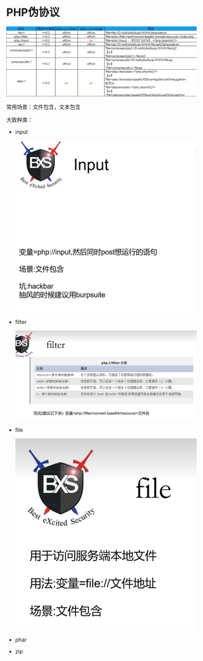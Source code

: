 # PHP伪协议

![image-20240417131201706](PHP%E4%BC%AA%E5%8D%8F%E8%AE%AE.assets/image-20240417131201706.png)

常用场景：文件包含，文本包含

大致种类：

* input

  ![image-20240417131640333](PHP%E4%BC%AA%E5%8D%8F%E8%AE%AE.assets/image-20240417131640333.png)

* filter

  ![image-20240417131911751](PHP%E4%BC%AA%E5%8D%8F%E8%AE%AE.assets/image-20240417131911751.png)

* file

  ![image-20240417131853850](PHP%E4%BC%AA%E5%8D%8F%E8%AE%AE.assets/image-20240417131853850.png)

* phar

* zip

